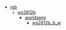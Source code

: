 * [rgb](rgb)
  * [ws2812b](rgb/ws2812b)
    * [worldsemi](rgb/ws2812b/worldsemi)
      * [ws2812b_b_w](rgb/ws2812b/worldsemi/ws2812b_b_w)
